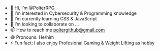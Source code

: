 - 👋 Hi, I’m @PolterRPG
- 👀 I’m interested in Cybersecurity & Programming knowledge
- 🌱 I’m currently learning CSS & JavaScript
- 💞️ I’m looking to collaborate on ...
- 📫 How to reach me poltergithub@gmail.com
- 😄 Pronouns: He/him
- ⚡ Fun fact: I also enjoy Profesional Gaming & Weight Lifting as hobby

<!---
PolterRPG/PolterRPG is a ✨ special ✨ repository because its `README.md` (this file) appears on your GitHub profile.
You can click the Preview link to take a look at your changes.
--->
